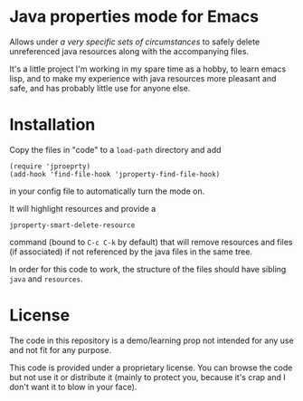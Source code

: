 Java properties mode for Emacs
===

Allows under _a very specific sets of circumstances_ to safely delete unreferenced java resources along with the accompanying files.

It's a little project I'm working in my spare time as a hobby, to learn emacs lisp, and to make my experience with java resources more pleasant and safe, and has probably little use for anyone else.

Installation
===

Copy the files in "code" to a `load-path` directory and add

    (require 'jproeprty)
    (add-hook 'find-file-hook 'jproperty-find-file-hook) 

in your config file to automatically turn the mode on.

It will highlight resources and provide a 

    jproperty-smart-delete-resource

command (bound to `C-c C-k` by default) that will remove resources and files (if associated) if not referenced by the java files in the same tree.

In order for this code to work, the structure of the files should have sibling `java` and `resources`.

License
===

The code in this repository is a demo/learning prop not intended for any use and not fit for any purpose.

This code is provided under a proprietary license. You can browse the code but not use it or distribute it (mainly to protect you, because it's crap and I don't want it to blow in your face).

